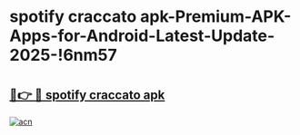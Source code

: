 # spotify craccato apk-Premium-APK-Apps-for-Android-Latest-Update-2025-!6nm57

# <h2><a href="https://googleone.com">🔗👉 🔴 spotify craccato apk</a></h2>

[![acn](https://github.com/user-attachments/assets/0f9c940e-d8b0-45ae-aac7-cd30a18b3e1c)](https://googleone.com)

